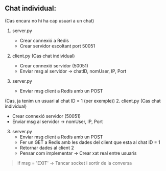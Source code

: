 
## Chat individual:

(Cas encara no hi ha cap usuari a un chat)
1. server.py
   - Crear connexió a Redis
   - Crear servidor escoltant port 50051

2. client.py (Cas chat individual)
   - Crear connexió servidor (50051)
   - Enviar msg al servidor -> chatID, nomUser, IP, Port

3. server.py
   - Enviar msg client a Redis amb un POST

(Cas, ja tenim un usuari al chat ID = 1 (per exemple))
2. client.py (Cas chat individual)
   - Crear connexió servidor (50051)
   - Enviar msg al servidor -> nomUser, IP, Port

3. server.py
   - Enviar msg client a Redis amb un POST
   - Fer un GET a Redis amb les dades del client que esta al chat ID = 1
   - Retornar dades al client 2
   - Pensar com implementar -> Crear xat real entre usuaris

    
> if msg = 'EXIT' -> Tancar socket i sortir de la conversa
